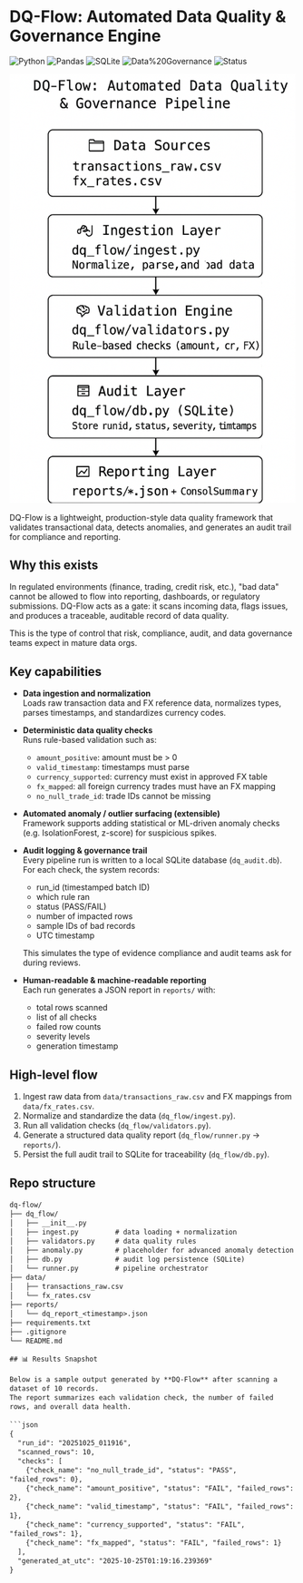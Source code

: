 # DQ-Flow: Automated Data Quality & Governance Engine

![Python](https://img.shields.io/badge/Python-3.10-blue)
![Pandas](https://img.shields.io/badge/Pandas-Data%20Analysis-orange)
![SQLite](https://img.shields.io/badge/SQLite-Audit%20DB-green)
![Data%20Governance](https://img.shields.io/badge/Domain-Data%20Governance-purple)
![Status](https://img.shields.io/badge/Status-Production--Ready-success)

![DQ-Flow Architecture](DQ-Flow-architecture.png)

DQ-Flow is a lightweight, production-style data quality framework that validates transactional data, detects anomalies, and generates an audit trail for compliance and reporting.

## Why this exists
In regulated environments (finance, trading, credit risk, etc.), "bad data" cannot be allowed to flow into reporting, dashboards, or regulatory submissions. DQ-Flow acts as a gate: it scans incoming data, flags issues, and produces a traceable, auditable record of data quality.

This is the type of control that risk, compliance, audit, and data governance teams expect in mature data orgs.

## Key capabilities
- **Data ingestion and normalization**  
  Loads raw transaction data and FX reference data, normalizes types, parses timestamps, and standardizes currency codes.

- **Deterministic data quality checks**  
  Runs rule-based validation such as:
  - `amount_positive`: amount must be > 0
  - `valid_timestamp`: timestamps must parse
  - `currency_supported`: currency must exist in approved FX table
  - `fx_mapped`: all foreign currency trades must have an FX mapping
  - `no_null_trade_id`: trade IDs cannot be missing

- **Automated anomaly / outlier surfacing (extensible)**  
  Framework supports adding statistical or ML-driven anomaly checks (e.g. IsolationForest, z-score) for suspicious spikes.

- **Audit logging & governance trail**  
  Every pipeline run is written to a local SQLite database (`dq_audit.db`). For each check, the system records:
  - run_id (timestamped batch ID)
  - which rule ran
  - status (PASS/FAIL)
  - number of impacted rows
  - sample IDs of bad records
  - UTC timestamp

  This simulates the type of evidence compliance and audit teams ask for during reviews.

- **Human-readable & machine-readable reporting**  
  Each run generates a JSON report in `reports/` with:
  - total rows scanned
  - list of all checks
  - failed row counts
  - severity levels
  - generation timestamp

## High-level flow
1. Ingest raw data from `data/transactions_raw.csv` and FX mappings from `data/fx_rates.csv`.
2. Normalize and standardize the data (`dq_flow/ingest.py`).
3. Run all validation checks (`dq_flow/validators.py`).
4. Generate a structured data quality report (`dq_flow/runner.py` → `reports/`).
5. Persist the full audit trail to SQLite for traceability (`dq_flow/db.py`).

## Repo structure
```text
dq-flow/
├── dq_flow/
│   ├── __init__.py
│   ├── ingest.py         # data loading + normalization
│   ├── validators.py     # data quality rules
│   ├── anomaly.py        # placeholder for advanced anomaly detection
│   ├── db.py             # audit log persistence (SQLite)
│   └── runner.py         # pipeline orchestrator
├── data/
│   ├── transactions_raw.csv
│   └── fx_rates.csv
├── reports/
│   └── dq_report_<timestamp>.json
├── requirements.txt
├── .gitignore
└── README.md

## 📊 Results Snapshot

Below is a sample output generated by **DQ-Flow** after scanning a dataset of 10 records.  
The report summarizes each validation check, the number of failed rows, and overall data health.

```json
{
  "run_id": "20251025_011916",
  "scanned_rows": 10,
  "checks": [
    {"check_name": "no_null_trade_id", "status": "PASS", "failed_rows": 0},
    {"check_name": "amount_positive", "status": "FAIL", "failed_rows": 2},
    {"check_name": "valid_timestamp", "status": "FAIL", "failed_rows": 1},
    {"check_name": "currency_supported", "status": "FAIL", "failed_rows": 1},
    {"check_name": "fx_mapped", "status": "FAIL", "failed_rows": 1}
  ],
  "generated_at_utc": "2025-10-25T01:19:16.239369"
}


